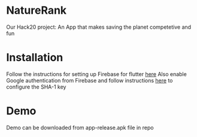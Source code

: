 # NatureRank
Our Hack20 project: An App that makes saving the planet competetive and fun
# Installation

Follow the instructions for setting up Firebase for flutter [here](https://firebase.google.com/docs/flutter/setup) 
Also enable Google authentication from Firebase and follow instructions [here](https://stackoverflow.com/a/54696963/6516306) to configure the SHA-1 key
# Demo
Demo can be downloaded from app-release.apk file in repo
